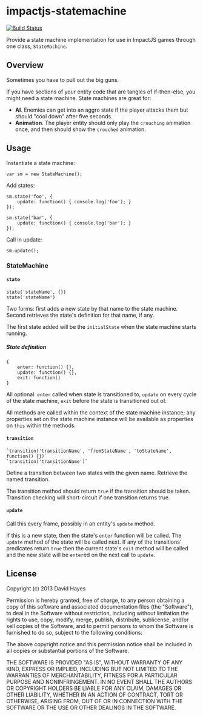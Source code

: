 # impactjs-statemachine

[![Build Status](https://travis-ci.org/drhayes/impactjs-statemachine.png)](https://travis-ci.org/drhayes/impactjs-statemachine)

Provide a state machine implementation for use in ImpactJS games through one class, `StateMachine`.

## Overview

Sometimes you have to pull out the big guns.

If you have sections of your entity code that are tangles of if-then-else, you might need a state machine. State machines are great for:

  * **AI**. Enemies can get into an aggro state if the player attacks them but should "cool down" after five seconds.
  * **Animation**. The player entity should only play the `crouching` animation once, and then should show the `crouched` animation.

## Usage

Instantiate a state machine:

	var sm = new StateMachine();

Add states:

	sm.state('foo', {
		update: function() { console.log('foo'); }
	});

	sm.state('bar', {
		update: function() { console.log('bar'); }
	});

Call in update:

	sm.update();

### StateMachine

#### `state`

	state('stateName', {})
	state('stateName')

Two forms: first adds a new state by that name to the state machine. Second retrieves the state's definition for that name, if any.

The first state added will be the `initialState` when the state machine starts running.

##### State definition

	{
		enter: function() {},
		update: function() {},
		exit: function()
	}

All optional. `enter` called when state is transitioned to, `update` on every cycle of the state machine, `exit` before the state is transitioned out of.

All methods are called within the context of the state machine instance; any properties set on the state machine instance will be available as properties on `this` within the methods.

#### `transition`

	`transition('transitionName', 'fromStateName', 'toStateName', function() {})`
	`transition('transitionName')`

Define a transition between two states with the given name. Retrieve the named transition.

The transition method should return `true` if the transition should be taken. Transition checking will short-circuit if one transition returns true.

#### `update`

Call this every frame, possibly in an entity's `update` method.

If this is a new state, then the state's `enter` function will be called. The `update` method of the state will be called next. If any of the transitions' predicates return `true` then the current state's `exit` method will be called and the new state will be `enter`ed on the next call to `update`.

## License

Copyright (c) 2013 David Hayes

Permission is hereby granted, free of charge, to any person obtaining a copy of this software and associated documentation files (the "Software"), to deal in the Software without restriction, including without limitation the rights to use, copy, modify, merge, publish, distribute, sublicense, and/or sell copies of the Software, and to permit persons to whom the Software is furnished to do so, subject to the following conditions:

The above copyright notice and this permission notice shall be included in all copies or substantial portions of the Software.

THE SOFTWARE IS PROVIDED "AS IS", WITHOUT WARRANTY OF ANY KIND, EXPRESS OR IMPLIED, INCLUDING BUT NOT LIMITED TO THE WARRANTIES OF MERCHANTABILITY, FITNESS FOR A PARTICULAR PURPOSE AND NONINFRINGEMENT. IN NO EVENT SHALL THE AUTHORS OR COPYRIGHT HOLDERS BE LIABLE FOR ANY CLAIM, DAMAGES OR OTHER LIABILITY, WHETHER IN AN ACTION OF CONTRACT, TORT OR OTHERWISE, ARISING FROM, OUT OF OR IN CONNECTION WITH THE SOFTWARE OR THE USE OR OTHER DEALINGS IN THE SOFTWARE.